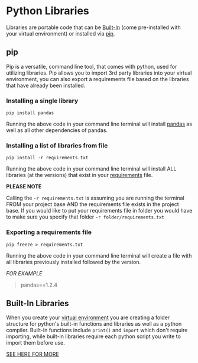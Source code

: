 # Python Libraries

Libraries are portable code that can be
[Built-In](https://github.com/mvecchione145/python-quickstart/blob/main/resources/libraries.md#built-in-libraries) (come
pre-installed with your virtual environment) or installed via
[pip](https://github.com/mvecchione145/python-quickstart/blob/main/resources/libraries.md##pip).


## pip

Pip is a versatile, command line tool, that comes with python, used for utilizing libraries. Pip allows you to import
3rd party libraries into your virtual environment, you can also export a requirements file based on the libraries that
have already been installed.

### Installing a single library

```
pip install pandas
```

Running the above code in your command line terminal will install [pandas](https://pandas.pydata.org/) as well as all
other dependencies of pandas.

### Installing a list of libraries from file

```
pip install -r requirements.txt
```

Running the above code in your command line terminal will install ALL libraries (at the versions) that exist in your
[requirements](https://github.com/mvecchione145/python-quickstart/blob/main/requirements.txt) file.

**PLEASE NOTE**

Calling the ```-r requirements.txt``` is assuming you are running the terminal FROM your project base AND the
requirements file exists in the project base. If you would like to put your requirements file in folder you would have
to make sure you specify that folder ```-r folder/requirements.txt```

### Exporting a requirements file

```
pip freeze > requirements.txt
```

Running the above code in your command line terminal will create a file with all libraries previously installed followed
by the version.

*FOR EXAMPLE*
> pandas==1.2.4

## Built-In Libraries

When you create your [virtual environment](
https://github.com/mvecchione145/python-quickstart/blob/main/resources/virtual_env.md) you are creating a folder
structure for python's built-in functions and libraries as well as a python compiler. Built-In functions include
```print()``` and ```import``` which don't require importing, while built-in libraries require each python script you
write to import them before use.

[SEE HERE FOR MORE](https://docs.python.org/3/library/)

